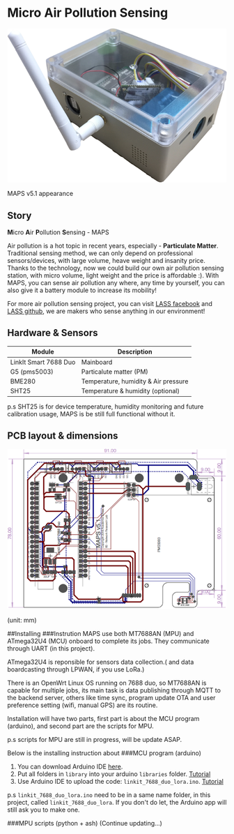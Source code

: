 # Micro Air Pollution Sensing

![Image of appearance](https://github.com/jack77121/MAPS---LinkIt-Smart-7688-Duo/blob/master/MAPS_7688duo_RP1135C.png)

MAPS v5.1 appearance

## Story
**M**icro **A**ir **P**ollution **S**ensing - MAPS

Air pollution is a hot topic in recent years, especially - **Particulate Matter**. Traditional sensing method, we can only depend on professional sensors/devices, with large volume, heave weight and insanity price.
Thanks to the technology, now we could build our own air pollution sensing station, with micro volume, light weight and the price is affordable :). With MAPS, you can sense air pollution any where, any time by yourself, you can also give it a battery module to increase its mobility!

For more air pollution sensing project, you can visit [LASS facebook](https://www.facebook.com/groups/1607718702812067/) and [LASS github](https://github.com/LinkItONEDevGroup/LASS), we are makers who sense anything in our environment!

## Hardware & Sensors
Module     			 |	Description
---------------------|--------------
LinkIt Smart 7688 Duo|Mainboard
G5 (pms5003)			 |Particalute matter (PM)
BME280       			 |Temperature, humidity & Air pressure
SHT25					 |Temperature & humidity (optional)

p.s SHT25 is for device temperature, humidity monitoring and future calibration usage, MAPS is be still full functional without it.

## PCB layout & dimensions
![Image of pcb layout](https://github.com/jack77121/MAPS---LinkIt-Smart-7688-Duo/blob/master/PCB_layout.png)

(unit: mm)

##Installing
###Instrution
MAPS use both MT7688AN (MPU) and ATmega32U4 (MCU) onboard to complete its jobs. They communicate through UART (in this project). 

ATmega32U4 is reponsible for sensors data collection.( and data boardcasting through LPWAN, if you use LoRa.)

There is an OpenWrt Linux OS running on 7688 duo, so MT7688AN is capable for multiple jobs, its main task is data publishing through MQTT to the backend server, others like time sync, program update OTA and user preference setting (wifi, manual GPS) are its routine.

Installation will have two parts, first part is about the MCU program (arduino), and second part are the scripts for MPU.

p.s scripts for MPU are still in progress, will be update ASAP.
 

Below is the installing instruction about 
###MCU program (arduino)
1. You can download Arduino IDE [here](https://www.arduino.cc/en/Main/Software).
2. Put all folders in `library` into your arduino `libraries` folder. [Tutorial](https://www.arduino.cc/en/Guide/Libraries#toc5)
3. Use Arduino IDE to upload the code: `linkit_7688_duo_lora.ino`. [Tutorial](https://www.arduino.cc/en/Guide/HowtoUpload)

p.s `linkit_7688_duo_lora.ino` need to be in a same name folder, in this project, called `linkit_7688_duo_lora`. If you don't do let, the Arduino app will still ask you to make one. 

###MPU scripts (python + ash)
(Continue updating...)

